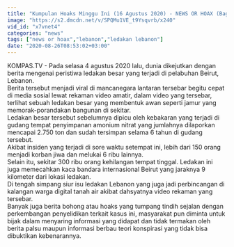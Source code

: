 ```yaml
---
title: "Kumpulan Hoaks Minggu Ini (16 Agustus 2020) - NEWS OR HOAX (Bag2)"
image: "https://s2.dmcdn.net/v/SPQMu1VE_t9Ysqvrb/x240"
vid_id: "x7vnet4"
categories: "news"
tags: ["news or hoax","lebanon","ledakan lebanon"]
date: "2020-08-26T08:53:02+03:00"
---
```

KOMPAS.TV - Pada selasa 4 agustus 2020 lalu, dunia dikejutkan dengan berita mengenai peristiwa ledakan besar yang terjadi di pelabuhan Beirut, Lebanon.   <br>Berita tersebut menjadi viral di mancanegara lantaran tersebar begitu cepat di media sosial lewat rekaman video amatir, dalam video yang tersebar, terlihat sebuah ledakan besar yang membentuk awan seperti jamur yang memorak-porandakan bangunan di sekitar.   <br>Ledakan besar tersebut sebelumnya dipicu oleh kebakaran yang terjadi di gudang tempat penyimpanan amonium nitrat yang jumlahnya dilaporkan mencapai 2.750 ton dan sudah tersimpan selama 6 tahun di gudang tersebut.   <br>Akibat insiden yang terjadi di sore waktu setempat ini, lebih dari 150 orang menjadi korban jiwa dan melukai 6 ribu lainnya.   <br>Selain itu, sekitar 300 ribu orang kehilangan tempat tinggal. Ledakan ini juga memecahkan kaca bandara internasional Beirut yang jaraknya 9 kilometer dari lokasi ledakan.   <br>Di tengah simpang siur isu ledakan Lebanon yang juga jadi perbincangan di kalangan warga digital tanah air akibat dahsyatnya video rekaman yang tersebar.   <br>Banyak juga berita bohong atau hoaks yang tumpang tindih sejalan dengan perkembangan penyelidikan terkait kasus ini, masyarakat pun diminta untuk bijak dalam menyaring informasi yang didapat dan tidak termakan oleh berita palsu maupun informasi berbau teori konspirasi yang tidak bisa dibuktikan kebenarannya.   <br>
